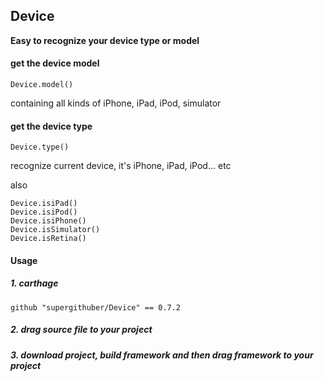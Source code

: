 ## Device


**Easy to recognize your device type or model**

#### get the device model

```
Device.model()
```
containing all kinds of iPhone, iPad, iPod, simulator


#### get the device type

```
Device.type()
```

recognize current device, it's iPhone, iPad, iPod... etc


also 

```
Device.isiPad()
Device.isiPod()
Device.isiPhone()
Device.isSimulator()
Device.isRetina()
```

#### Usage

##### 1. carthage

```
github "supergithuber/Device" == 0.7.2
```

##### 2. drag source file to your project

##### 3. download project, build framework and then drag framework to your project
